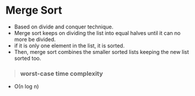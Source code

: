 # Merge Sort

- Based on divide and conquer technique.
- Merge sort keeps on dividing the list into equal halves until it can no more be divided.
- if it is only one element in the list, it is sorted.
- Then, merge sort combines the smaller sorted lists keeping the new list sorted too.

> ### worst-case time complexity

- Ο(n log n)
